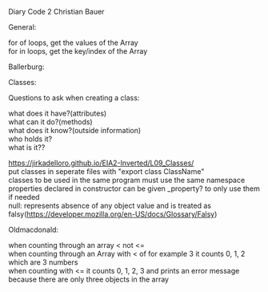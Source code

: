 Diary Code 2 Christian Bauer  

General:

for of loops, get the values of the Array  
for in loops, get the key/index of the Array 

Ballerburg:  

Classes:  

Questions to ask when creating a class:  

what does it have?(attributes)  
what can it do?(methods)  
what does it know?(outside information)  
who holds it?  
what is it??  

https://jirkadelloro.github.io/EIA2-Inverted/L09_Classes/  
put classes in seperate files with "export class ClassName"  
classes to be used in the same program must use the same namespace
properties declared in constructor can be given _property? to only use them if needed  
null: represents absence of any object value and is treated as falsy(https://developer.mozilla.org/en-US/docs/Glossary/Falsy)


Oldmacdonald:

when counting through an array < not <=  
when counting through an Array with < of for example 3 it counts 0, 1, 2 which are 3 numbers   
when counting with <= it counts 0, 1, 2, 3 and prints an error message because there are only three objects in the array  


